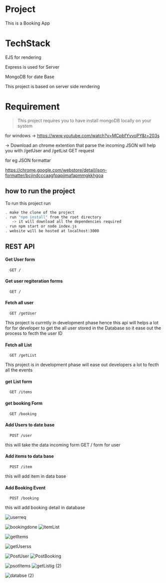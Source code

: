 
# Project

This is a  Booking App


# TechStack

   EJS for rendering

Express is used for Server

MongoDB for date Base 

This project is based on server side rendering 


# Requirement

>This project requires you to have install mongoDB locally on your system

for windows -> https://www.youtube.com/watch?v=MCpbfYvvoPY&t=203s

-> Download an chrome extention that parse the incoming JSON will help you with /getUser and /getList GET request

for eg JSON formattar

https://chrome.google.com/webstore/detail/json-formatter/bcjindcccaagfpapjjmafapmmgkkhgoa


## how to run the project

To run this project run

```bash
. make the clone of the project
. run "npm install" from the root directory
   -> it will download all the dependencies required  
. run npm start or node index.js
. website will be hosted at localhost:3000

```


## REST API

#### Get User form 

```http
  GET /
```

#### Get user regiteration forms 

```http
  GET /
```
 

#### Fetch all user 

```http
  GET /getUser
```
This project is currntly in development phase hence this api will helps a lot for for developer to get the all user stored in the Database so it ease out the process to fecth the user ID

#### Fetch all List

```http
  GET /getList
``` 
This project is in development phase will ease out developers a lot to fecth all the events


#### get List form

```http
  GET /items
``` 



#### get booking Form

```http
  GET /booking
``` 



#### Add Users to date base

```http
  POST /user
``` 
this will take the data incoming form GET / form for user

#### Add items to data base 

```http
  POST /item
```

this will add item in data base 


#### Add Booking Event

```http
  POST /booking
```

this will add booking detail in database 

![userreq](https://user-images.githubusercontent.com/75625374/151767912-f151f6c1-f4ba-4b44-9362-28465f300bf7.jpg)

![bookingdone](https://user-images.githubusercontent.com/75625374/151767898-72655365-60d6-48c6-b8e7-9e70705ec51a.jpg)
![itemList](https://user-images.githubusercontent.com/75625374/151767906-41bf80b3-f672-418e-982d-d408e07b2ef2.jpg)



![getItems](https://user-images.githubusercontent.com/75625374/151767941-bea53451-b34e-44d0-81ad-11e7900971a0.png)




![getUserss](https://user-images.githubusercontent.com/75625374/151767945-0e063d44-5dfe-4e05-8546-d1e8731f1621.jpg)


![PostUser](https://user-images.githubusercontent.com/75625374/151767950-f0bd1113-2221-4b98-96c0-ffed77694216.png)
![PostBooking](https://user-images.githubusercontent.com/75625374/151767952-0deeb89d-3edf-48a4-9133-679756151aff.jpg)


![psotItems](https://user-images.githubusercontent.com/75625374/151767955-a62cf10a-b10a-471c-9ab5-b23860fec1d1.jpg)
![getListig (2)](https://user-images.githubusercontent.com/75625374/151767957-a3bb2b66-b545-4f91-b802-5900ccd0bf38.jpg)




![databse (2)](https://user-images.githubusercontent.com/75625374/151767965-92ec2d23-e1d7-4bb0-b33b-637dabaf4537.jpg)














